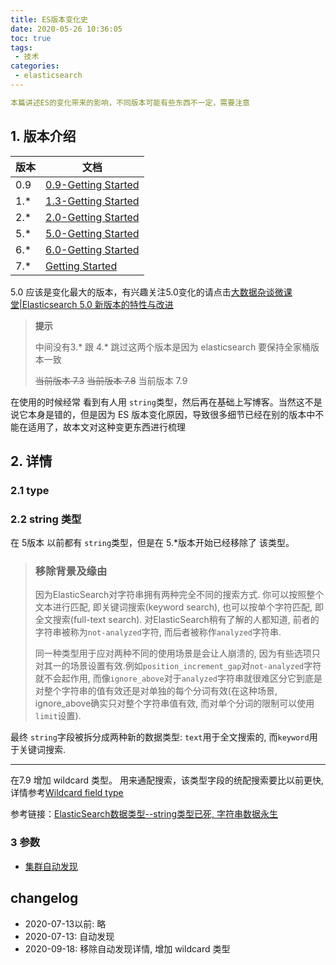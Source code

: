 ```yaml
---
title: ES版本变化史
date: 2020-05-26 10:36:05
toc: true
tags:
 - 技术
categories:
 - elasticsearch 
---
```



```yaml 
本篇讲述ES的变化带来的影响，不同版本可能有些东西不一定，需要注意
```

## 1. 版本介绍

| 版本 | 文档                                                         |
| ---- | ------------------------------------------------------------ |
| 0.9  | [0.9-Getting Started](https://www.elastic.co/guide/en/elasticsearch/reference/0.9/getting-started.html) |
| 1.*  | [1.3-Getting Started](https://www.elastic.co/guide/en/elasticsearch/reference/1.0/getting-started.html) |
| 2.*  | [2.0-Getting Started](https://www.elastic.co/guide/en/elasticsearch/reference/2.0/getting-started.html) |
| 5.*  | [5.0-Getting Started](https://www.elastic.co/guide/en/elasticsearch/reference/5.0/getting-started.html) |
| 6.*  | [6.0-Getting Started](https://www.elastic.co/guide/en/elasticsearch/reference/6.0/getting-started.html) |
| 7.*  | [Getting Started](https://www.elastic.co/guide/en/elastic-stack-get-started/current/index.html) |

5.0 应该是变化最大的版本，有兴趣关注5.0变化的请点击[大数据杂谈微课堂|Elasticsearch 5.0 新版本的特性与改进](https://www.infoq.cn/article/2016/08/Elasticsearch-5-0-Elastic/)

> **提示**
>
> 中间没有3.* 跟 4.* 跳过这两个版本是因为 elasticsearch 要保持全家桶版本一致
>
> ~~当前版本 7.3~~
> ~~当前版本 7.8~~
> 当前版本 7.9




在使用的时候经常 看到有人用 `string`类型，然后再在基础上写博客。当然这不是说它本身是错的，但是因为 ES 版本变化原因，导致很多细节已经在别的版本中不能在适用了，故本文对这种变更东西进行梳理



## 2. 详情

### 2.1 type





### 2.2 string 类型

在 5版本 以前都有 `string`类型，但是在 5.*版本开始已经移除了 该类型。


>  ### 移除背景及缘由
>
> 因为ElasticSearch对字符串拥有两种完全不同的搜索方式. 你可以按照整个文本进行匹配, 即关键词搜索(keyword search), 也可以按单个字符匹配, 即全文搜索(full-text search). 对ElasticSearch稍有了解的人都知道, 前者的字符串被称为`not-analyzed`字符, 而后者被称作`analyzed`字符串.
>
> 同一种类型用于应对两种不同的使用场景是会让人崩溃的, 因为有些选项只对其一的场景设置有效.例如`position_increment_gap`对`not-analyzed`字符就不会起作用, 而像`ignore_above`对于`analyzed`字符串就很难区分它到底是对整个字符串的值有效还是对单独的每个分词有效(在这种场景, ignore_above确实只对整个字符串值有效, 而对单个分词的限制可以使用`limit`设置).


最终 `string`字段被拆分成两种新的数据类型: `text`用于全文搜索的, 而`keyword`用于关键词搜索.

------

在7.9 增加 wildcard 类型。 用来通配搜索，该类型字段的统配搜索要比以前更快, 详情参考[Wildcard field type](https://www.elastic.co/guide/en/elasticsearch/reference/master/wildcard.html)



参考链接：[ElasticSearch数据类型--string类型已死, 字符串数据永生](https://segmentfault.com/a/1190000008897731)



### 3 参数

- [集群自动发现](http://blog.mugbya.me/2020/09/18/ES%E4%B9%8B%E9%9B%86%E7%BE%A4%E8%87%AA%E5%8A%A8%E5%8F%91%E7%8E%B0/)








## changelog

- 2020-07-13以前: 略
- 2020-07-13: 自动发现
- 2020-09-18: 移除自动发现详情, 增加 wildcard 类型




